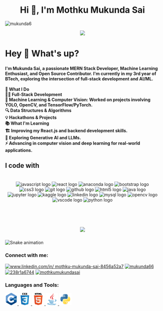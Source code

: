 <h1 align="center">Hi 👋, I'm Mothku Mukunda Sai</h1>

<p align="left"> <img src="https://komarev.com/ghpvc/?username=mukunda6&label=Profile%20views&color=0e75b6&style=flat" alt="mukunda6" /> </p>


<div align="center">
  <img height="400" src="https://media1.giphy.com/media/v1.Y2lkPTc5MGI3NjExNGl5ajNxNzRvOWJmdTFqYXZpeG1pNGV2eXUzb2R2Mjg4cXZud2VvMCZlcD12MV9pbnRlcm5hbF9naWZfYnlfaWQmY3Q9Zw/78XCFBGOlS6keY1Bil/giphy.gif"  />
</div>

###

<h1 align="left">Hey 👋 What's up?</h1>

###

<h4 align="left">I'm Mukunda Sai, a passionate MERN Stack Developer, Machine Learning Enthusiast, and Open Source Contributor. I'm currently in my 3rd year of BTech, exploring the intersection of full-stack development and AI/ML.<br><br>🚀 What I Do<br>👨‍💻 Full-Stack Development<br>🤖 Machine Learning & Computer Vision: Worked on projects involving YOLO, OpenCV, and TensorFlow/PyTorch.<br>🔍 Data Structures & Algorithms<br>💡 Hackathons & Projects<br>📚 What I'm Learning<br>🏗️ Improving my React.js and backend development skills.<br>🎯 Exploring Generative AI and LLMs.<br>⚡ Advancing in computer vision and deep learning for real-world applications.</h4>

###

<h2 align="left">I code with</h2>

###

<br clear="both">

<div align="center">
  <img src="https://cdn.jsdelivr.net/gh/devicons/devicon/icons/javascript/javascript-original.svg" height="32" width="32" alt="javascript logo" />
  <img src="https://cdn.jsdelivr.net/gh/devicons/devicon/icons/react/react-original.svg" height="32" width="32" alt="react logo" />
  <img src="https://cdn.jsdelivr.net/gh/devicons/devicon/icons/anaconda/anaconda-original.svg" height="32" width="32" alt="anaconda logo" />
  <img src="https://cdn.jsdelivr.net/gh/devicons/devicon/icons/bootstrap/bootstrap-original.svg" height="32" width="32" alt="bootstrap logo" />
  <img src="https://cdn.jsdelivr.net/gh/devicons/devicon/icons/css3/css3-original.svg" height="32" width="32" alt="css3 logo" />
  <img src="https://cdn.jsdelivr.net/gh/devicons/devicon/icons/git/git-original.svg" height="32" width="32" alt="git logo" />
  <img src="https://cdn.jsdelivr.net/gh/devicons/devicon/icons/github/github-original.svg" height="32" width="32" alt="github logo" />
  <img src="https://cdn.jsdelivr.net/gh/devicons/devicon/icons/html5/html5-original.svg" height="32" width="32" alt="html5 logo" />
  <img src="https://cdn.jsdelivr.net/gh/devicons/devicon/icons/java/java-original.svg" height="32" width="32" alt="java logo" />
  <img src="https://cdn.jsdelivr.net/gh/devicons/devicon/icons/jupyter/jupyter-original.svg" height="32" width="32" alt="jupyter logo" />
  <img src="https://cdn.jsdelivr.net/gh/devicons/devicon/icons/kaggle/kaggle-original.svg" height="32" width="32" alt="kaggle logo" />
  <img src="https://cdn.jsdelivr.net/gh/devicons/devicon/icons/linkedin/linkedin-original.svg" height="32" width="32" alt="linkedin logo" />
  <img src="https://cdn.jsdelivr.net/gh/devicons/devicon/icons/mysql/mysql-original.svg" height="32" width="32" alt="mysql logo" />
  <img src="https://cdn.jsdelivr.net/gh/devicons/devicon/icons/opencv/opencv-original.svg" height="32" width="32" alt="opencv logo" />
  <img src="https://cdn.jsdelivr.net/gh/devicons/devicon/icons/vscode/vscode-original.svg" height="32" width="32" alt="vscode logo" />
  <img src="https://cdn.jsdelivr.net/gh/devicons/devicon/icons/python/python-original.svg" height="32" width="32" alt="python logo" />
</div>

###

<br clear="both">



###

<br clear="both">

<div align="center">
  <img src="https://profile-counter.glitch.me/singhalansh/count.svg?"  />
</div>

###

<img src="https://raw.githubusercontent.com/singhalansh/singhalansh/output/snake.svg" alt="Snake animation" />

###
<h3 align="left">Connect with me:</h3>
<p align="left">
<a href="https://linkedin.com/in/www.linkedin.com/in/ mothku-mukunda-sai-8456a52a7" target="blank"><img align="center" src="https://raw.githubusercontent.com/rahuldkjain/github-profile-readme-generator/master/src/images/icons/Social/linked-in-alt.svg" alt="www.linkedin.com/in/ mothku-mukunda-sai-8456a52a7" height="30" width="40" /></a>
<a href="https://www.codechef.com/users/mukunda66" target="blank"><img align="center" src="https://cdn.jsdelivr.net/npm/simple-icons@3.1.0/icons/codechef.svg" alt="mukunda66" height="30" width="40" /></a>
<a href="https://www.hackerrank.com/238r1a6744" target="blank"><img align="center" src="https://raw.githubusercontent.com/rahuldkjain/github-profile-readme-generator/master/src/images/icons/Social/hackerrank.svg" alt="238r1a6744" height="30" width="40" /></a>
<a href="https://www.leetcode.com/mothkumukundasai" target="blank"><img align="center" src="https://raw.githubusercontent.com/rahuldkjain/github-profile-readme-generator/master/src/images/icons/Social/leet-code.svg" alt="mothkumukundasai" height="30" width="40" /></a>
</p>

<h3 align="left">Languages and Tools:</h3>
<p align="left"> <a href="https://www.w3schools.com/cpp/" target="_blank" rel="noreferrer"> <img src="https://raw.githubusercontent.com/devicons/devicon/master/icons/cplusplus/cplusplus-original.svg" alt="cplusplus" width="40" height="40"/> </a> <a href="https://www.w3schools.com/css/" target="_blank" rel="noreferrer"> <img src="https://raw.githubusercontent.com/devicons/devicon/master/icons/css3/css3-original-wordmark.svg" alt="css3" width="40" height="40"/> </a> <a href="https://www.w3.org/html/" target="_blank" rel="noreferrer"> <img src="https://raw.githubusercontent.com/devicons/devicon/master/icons/html5/html5-original-wordmark.svg" alt="html5" width="40" height="40"/> </a> <a href="https://www.java.com" target="_blank" rel="noreferrer"> <img src="https://raw.githubusercontent.com/devicons/devicon/master/icons/java/java-original.svg" alt="java" width="40" height="40"/> </a> <a href="https://www.python.org" target="_blank" rel="noreferrer"> <img src="https://raw.githubusercontent.com/devicons/devicon/master/icons/python/python-original.svg" alt="python" width="40" height="40"/> </a> </p>
